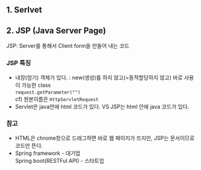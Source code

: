 ## 1. Serlvet


## 2. JSP (Java Server Page)

JSP: Server를 통해서 Client form을 만들어 내는 코드
### JSP 특징    
- 내장(암기) 객체가 있다. : new(생성)를 하지 않고(=동적할당하지 않고) 바로 사용이 가능한 class   
```request.getParameter("")```   
cf) 원본이름은 ```HttpServletRequest```  
- Servlet은 java안에 html 코드가 있다. VS JSP는 html 안에 java 코드가 있다.
<!-- [참고](JSP/sample)-->
### 참고  
- HTML은 chrome창으로 드래그하면 바로 웹 페이지가 뜨지만, JSP는 문서이므로 코드만 뜬다.  
- Spring framework - 대기업  
  Spring boot(RESTFul API) - 스타트업 
